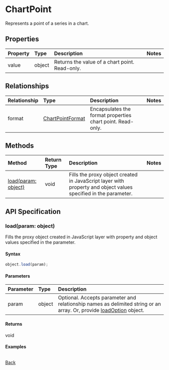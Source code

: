 # ChartPoint

Represents a point of a series in a chart.

## Properties
| Property       | Type    |Description|Notes |
|:---------------|:--------|:----------|:-----|
|value|object|Returns the value of a chart point. Read-only.||

## Relationships
| Relationship | Type    |Description|Notes |
|:---------------|:--------|:----------|:-----|
|format|[ChartPointFormat](chartpointformat.md)|Encapsulates the format properties chart point. Read-only.||

## Methods

| Method           | Return Type    |Description|Notes |
|:---------------|:--------|:----------|:-----|
|[load(param: object)](#loadparam-object)|void|Fills the proxy object created in JavaScript layer with property and object values specified in the parameter.||

## API Specification

### load(param: object)
Fills the proxy object created in JavaScript layer with property and object values specified in the parameter.

#### Syntax
```js
object.load(param);
```

#### Parameters
| Parameter       | Type    |Description|
|:---------------|:--------|:----------|
|param|object|Optional. Accepts parameter and relationship names as delimited string or an array. Or, provide [loadOption](loadoption.md) object.|

#### Returns
void

#### Examples
```js

```

[Back](#methods)

